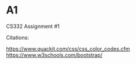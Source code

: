 # A1
CS332 Assignment #1

Citations:

https://www.quackit.com/css/css_color_codes.cfm
https://www.w3schools.com/bootstrap/
